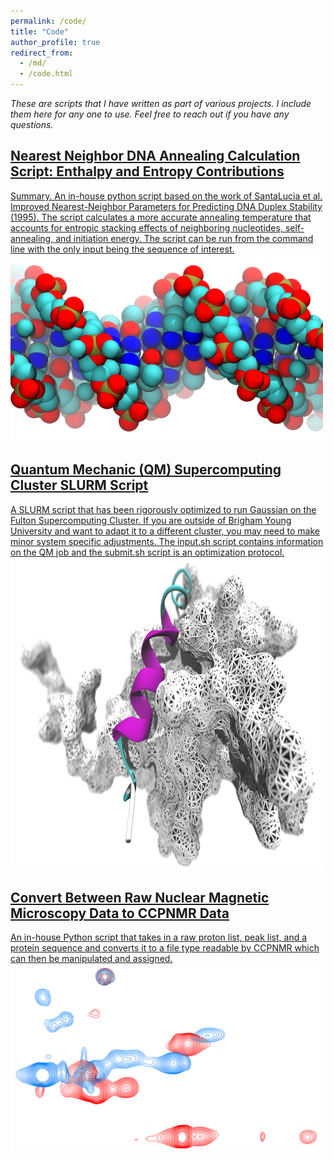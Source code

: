 ```yaml
---
permalink: /code/
title: "Code"
author_profile: true
redirect_from:
  - /md/
  - /code.html
---
```


<em>These are scripts that I have written as part of various projects. I include them here for any one to use. Feel free to reach out if you have any questions.
</em>

<h2><a href="https://github.com/davidkastner/nearest-neighbor" target="_blank">Nearest Neighbor DNA Annealing Calculation Script:
Enthalpy and Entropy Contributions</a></h2>
<a href="https://github.com/davidkastner/nearest-neighbor" target="_blank">
Summary. An in-house python script based on the work of SantaLucia et al. Improved Nearest-Neighbor Parameters for Predicting DNA Duplex Stability (1995). The script calculates a more accurate annealing temperature that accounts for entropic stacking effects of neighboring nucleotides, self-annealing, and initiation energy. The script can be run from the command line with the only input being the sequence of interest.<br/>
<img src='/images/strand.png' width='500' height='300'>
</a>

<h2><a href="https://github.com/davidkastner/fsl-slurm-scripts" target="_blank">Quantum Mechanic (QM) Supercomputing Cluster SLURM Script</a></h2>
<a href="https://github.com/davidkastner/fsl-slurm-scripts" target="_blank">
A SLURM script that has been rigorously optimized to run Gaussian on the Fulton Supercomputing Cluster. If you are outside of Brigham Young University and want to adapt it to a different cluster, you may need to make minor system specific adjustments. The input.sh script contains information on the QM job and the submit.sh script is an optimization protocol.<br/>
<img src='/images/bax.png' width='500' height='500'>
</a>

<h2><a href="https://github.com/davidkastner/nmr-scripts" target="_blank">Convert Between Raw Nuclear Magnetic Microscopy Data to CCPNMR Data</a></h2>
<a href="https://github.com/davidkastner/nmr-scripts" target="_blank">
An in-house Python script that takes in a raw proton list, peak list, and a protein sequence and converts it to a file type readable by CCPNMR which can then be manipulated and assigned.<br/>
<img src='/images/nmr_peaks.png' width='500' height='300'>
</a>
